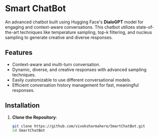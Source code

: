 # Smart ChatBot

An advanced chatbot built using Hugging Face's **DialoGPT** model for engaging and context-aware conversations. This chatbot utilizes state-of-the-art techniques like temperature sampling, top-k filtering, and nucleus sampling to generate creative and diverse responses.

## Features
- Context-aware and multi-turn conversation.
- Dynamic, diverse, and creative responses with advanced sampling techniques.
- Easily customizable to use different conversational models.
- Efficient conversation history management for fast, meaningful responses.

## Installation

1. **Clone the Repository**:
   ```bash
   git clone https://github.com/viveksharmahere/SmartChatBot.git
   cd SmartChatBot
